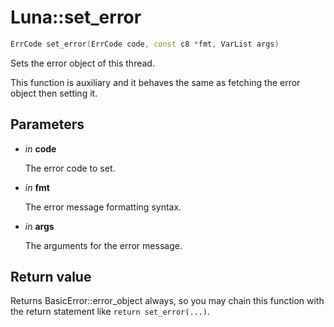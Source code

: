 # Luna::set_error

```c++
ErrCode set_error(ErrCode code, const c8 *fmt, VarList args)
```

Sets the error object of this thread. 

This function is auxiliary and it behaves the same as fetching the error object then setting it. 

## Parameters
* *in* **code**

    The error code to set. 

* *in* **fmt**

    The error message formatting syntax. 

* *in* **args**

    The arguments for the error message. 

## Return value
Returns BasicError::error_object always, so you may chain this function with the return statement like `return set_error(...)`. 

